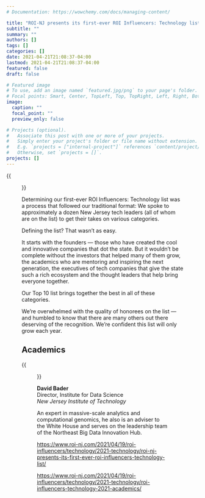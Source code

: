 ```yaml
---
# Documentation: https://wowchemy.com/docs/managing-content/

title: "ROI-NJ presents its first-ever ROI Influencers: Technology list"
subtitle: ""
summary: ""
authors: []
tags: []
categories: []
date: 2021-04-21T21:08:37-04:00
lastmod: 2021-04-21T21:08:37-04:00
featured: false
draft: false

# Featured image
# To use, add an image named `featured.jpg/png` to your page's folder.
# Focal points: Smart, Center, TopLeft, Top, TopRight, Left, Right, BottomLeft, Bottom, BottomRight.
image:
  caption: ""
  focal_point: ""
  preview_only: false

# Projects (optional).
#   Associate this post with one or more of your projects.
#   Simply enter your project's folder or file name without extension.
#   E.g. `projects = ["internal-project"]` references `content/project/deep-learning/index.md`.
#   Otherwise, set `projects = []`.
projects: []
---
```


{{<figure src="TT_Landing-page-696x409.jpg" >}}

Determining our first-ever ROI Influencers: Technology list was a process that followed our traditional format: We spoke to approximately a dozen New Jersey tech leaders (all of whom are on the list) to get their takes on various categories. 

Defining the list? That wasn’t as easy.

It starts with the founders — those who have created the cool and innovative companies that dot the state. But it wouldn’t be complete without the investors that helped many of them grow, the academics who are mentoring and inspiring the next generation, the executives of tech companies that give the state such a rich ecosystem and the thought leaders that help bring everyone together.

Our Top 10 list brings together the best in all of these categories.

We’re overwhelmed with the quality of honorees on the list — and humbled to know that there are many others out there deserving of the recognition. We’re confident this list will only grow each year.

## Academics ##

{{<figure src="David-Bader-230x300.jpg" >}}

**David Bader**   
Director, Institute for Data Science   
*New Jersey Institute of Technology*

An expert in massive-scale analytics and computational genomics, he also is an adviser to the White House and serves on the leadership team of the Northeast Big Data Innovation Hub.


https://www.roi-nj.com/2021/04/19/roi-influencers/technology/2021-technology/roi-nj-presents-its-first-ever-roi-influencers-technology-list/

https://www.roi-nj.com/2021/04/19/roi-influencers/technology/2021-technology/roi-influencers-technology-2021-academics/